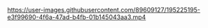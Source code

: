 https://user-images.githubusercontent.com/89609127/195225195-e3f99690-4f6a-47ad-b4fb-01b145043aa3.mp4
